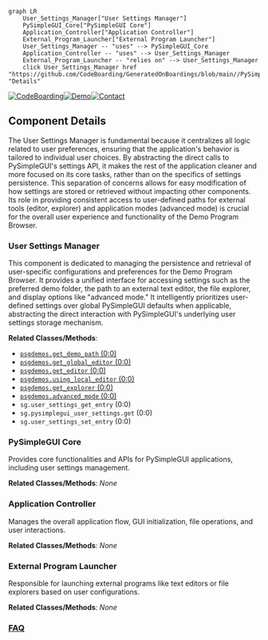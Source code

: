 ```mermaid
graph LR
    User_Settings_Manager["User Settings Manager"]
    PySimpleGUI_Core["PySimpleGUI Core"]
    Application_Controller["Application Controller"]
    External_Program_Launcher["External Program Launcher"]
    User_Settings_Manager -- "uses" --> PySimpleGUI_Core
    Application_Controller -- "uses" --> User_Settings_Manager
    External_Program_Launcher -- "relies on" --> User_Settings_Manager
    click User_Settings_Manager href "https://github.com/CodeBoarding/GeneratedOnBoardings/blob/main//PySimpleGUI/User_Settings_Manager.md" "Details"
```
[![CodeBoarding](https://img.shields.io/badge/Generated%20by-CodeBoarding-9cf?style=flat-square)](https://github.com/CodeBoarding/CodeBoarding)[![Demo](https://img.shields.io/badge/Try%20our-Demo-blue?style=flat-square)](https://www.codeboarding.org/demo)[![Contact](https://img.shields.io/badge/Contact%20us%20-%20contact@codeboarding.org-lightgrey?style=flat-square)](mailto:contact@codeboarding.org)

## Component Details

The User Settings Manager is fundamental because it centralizes all logic related to user preferences, ensuring that the application's behavior is tailored to individual user choices. By abstracting the direct calls to PySimpleGUI's settings API, it makes the rest of the application cleaner and more focused on its core tasks, rather than on the specifics of settings persistence. This separation of concerns allows for easy modification of how settings are stored or retrieved without impacting other components. Its role in providing consistent access to user-defined paths for external tools (editor, explorer) and application modes (advanced mode) is crucial for the overall user experience and functionality of the Demo Program Browser.

### User Settings Manager
This component is dedicated to managing the persistence and retrieval of user-specific configurations and preferences for the Demo Program Browser. It provides a unified interface for accessing settings such as the preferred demo folder, the path to an external text editor, the file explorer, and display options like "advanced mode." It intelligently prioritizes user-defined settings over global PySimpleGUI defaults when applicable, abstracting the direct interaction with PySimpleGUI's underlying user settings storage mechanism.


**Related Classes/Methods**:

- <a href="https://github.com/PySimpleGUI/PySimpleGUI/blob/master/DemoPrograms/psgdemos.py#L0-L0" target="_blank" rel="noopener noreferrer">`psgdemos.get_demo_path` (0:0)</a>
- <a href="https://github.com/PySimpleGUI/PySimpleGUI/blob/master/DemoPrograms/psgdemos.py#L0-L0" target="_blank" rel="noopener noreferrer">`psgdemos.get_global_editor` (0:0)</a>
- <a href="https://github.com/PySimpleGUI/PySimpleGUI/blob/master/DemoPrograms/psgdemos.py#L0-L0" target="_blank" rel="noopener noreferrer">`psgdemos.get_editor` (0:0)</a>
- <a href="https://github.com/PySimpleGUI/PySimpleGUI/blob/master/DemoPrograms/psgdemos.py#L0-L0" target="_blank" rel="noopener noreferrer">`psgdemos.using_local_editor` (0:0)</a>
- <a href="https://github.com/PySimpleGUI/PySimpleGUI/blob/master/DemoPrograms/psgdemos.py#L0-L0" target="_blank" rel="noopener noreferrer">`psgdemos.get_explorer` (0:0)</a>
- <a href="https://github.com/PySimpleGUI/PySimpleGUI/blob/master/DemoPrograms/psgdemos.py#L0-L0" target="_blank" rel="noopener noreferrer">`psgdemos.advanced_mode` (0:0)</a>
- `sg.user_settings_get_entry` (0:0)
- `sg.pysimplegui_user_settings.get` (0:0)
- `sg.user_settings_set_entry` (0:0)


### PySimpleGUI Core
Provides core functionalities and APIs for PySimpleGUI applications, including user settings management.


**Related Classes/Methods**: _None_

### Application Controller
Manages the overall application flow, GUI initialization, file operations, and user interactions.


**Related Classes/Methods**: _None_

### External Program Launcher
Responsible for launching external programs like text editors or file explorers based on user configurations.


**Related Classes/Methods**: _None_



### [FAQ](https://github.com/CodeBoarding/GeneratedOnBoardings/tree/main?tab=readme-ov-file#faq)